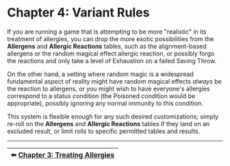 # Chapter 4: Variant Rules

If you are running a game that is attempting to be more "realistic" in its treatment of allergies, you can drop the more exotic possibilities from the **Allergens** and **Allergic Reactions** tables, such as the alignment-based allergens or the random magical effect allergic reaction, or possibly forgo the reactions and only take a level of Exhaustion on a failed Saving Throw.

On the other hand, a setting where random magic is a widespread fundamental aspect of reality might have random magical effects _always_ be the reaction to allergens, or you might wish to have everyone's allergies correspond to a status condition (the Poisoned condition would be appropriate), possibly ignoring any normal immunity to this condition.

This system is flexible enough for any such desired customizations; simply re-roll on the **Allergens** and **Allergic Reactions** tables if they land on an excluded result, or limit rolls to specific permitted tables and results.

---

| ⬅️ [Chapter 3: Treating Allergies](ch-3-treating-allergies.md) |
|:-|
